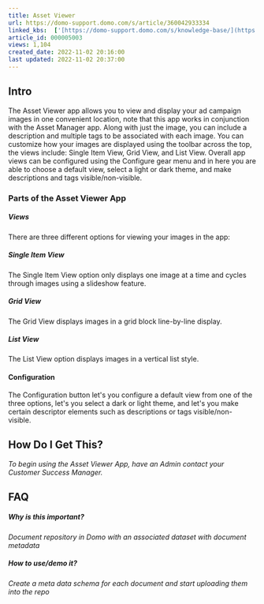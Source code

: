 ```yaml
---
title: Asset Viewer
url: https://domo-support.domo.com/s/article/360042933334
linked_kbs:  ['[https://domo-support.domo.com/s/knowledge-base/](https://domo-support.domo.com/s/knowledge-base/)', '[https://domo-support.domo.com/s/](https://domo-support.domo.com/s/)', '[https://domo-support.domo.com/s/topic/0TO5w000000ZampGAC](https://domo-support.domo.com/s/topic/0TO5w000000ZampGAC)', '[https://domo-support.domo.com/s/topic/0TO5w000000Zan9GAC](https://domo-support.domo.com/s/topic/0TO5w000000Zan9GAC)', '[https://domo-support.domo.com/s/article/360042933334](https://domo-support.domo.com/s/article/360042933334)', '[https://domo-support.domo.com/s/topic/0TO5w000000Zan9GAC/available-apps](https://domo-support.domo.com/s/topic/0TO5w000000Zan9GAC/available-apps)', '[https://domo-support.domo.com/s/article/360043429933](https://domo-support.domo.com/s/article/360043429933)', '[https://domo-support.domo.com/s/article/360043429953](https://domo-support.domo.com/s/article/360043429953)', '[https://domo-support.domo.com/s/article/360042925494](https://domo-support.domo.com/s/article/360042925494)', '[https://domo-support.domo.com/s/article/360043429913](https://domo-support.domo.com/s/article/360043429913)', '[https://domo-support.domo.com/s/article/4408174643607](https://domo-support.domo.com/s/article/4408174643607)', '[https://domo-support.domo.com/s/login/](https://domo-support.domo.com/s/login/)']
article_id: 000005003
views: 1,104
created_date: 2022-11-02 20:16:00
last updated: 2022-11-02 20:37:00
---
```




Intro
-----


The Asset Viewer app allows you to view and display your ad campaign images in one convenient location, note that this app works in conjunction with the Asset Manager app. Along with just the image, you can include a description and multiple tags to be associated with each image. You can customize how your images are displayed using the toolbar across the top, the views include: Single Item View, Grid View, and List View. Overall app views can be configured using the Configure gear menu and in here you are able to choose a default view, select a light or dark theme, and make descriptions and tags visible/non-visible.


### Parts of the Asset Viewer App


##### Views


There are three different options for viewing your images in the app:


##### Single Item View


The Single Item View option only displays one image at a time and cycles through images using a slideshow feature.


##### Grid View


The Grid View displays images in a grid block line-by-line display.


##### List View


The List View option displays images in a vertical list style. 


#### Configuration


The Configuration button let's you configure a default view from one of the three options, let's you select a dark or light theme, and let's you make certain descriptor elements such as descriptions or tags visible/non-visible. 


How Do I Get This?
------------------


*To begin using the Asset Viewer App, have an Admin contact your Customer Success Manager.*


FAQ
---


##### Why is this important?


*Document repository in Domo with an associated dataset with document metadata*


##### How to use/demo it?


*Create a meta data schema for each document and start uploading them into the repo*


 


 

